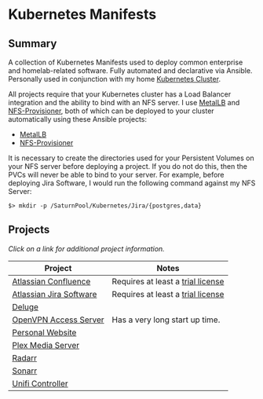 # Kubernetes Manifests 

## Summary

A collection of Kubernetes Manifests used to deploy common enterprise and homelab-related software. Fully automated and declarative via Ansible. Personally used in conjunction with my home [Kubernetes Cluster](https://github.com/zimmertr/Bootstrap-Kubernetes-with-QEMU).

All projects require that your Kubernetes cluster has a Load Balancer integration and the ability to bind with an NFS server. I use [MetalLB](https://metallb.universe.tf) and [NFS-Provisioner](https://github.com/kubernetes-incubator/external-storage/tree/master/nfs-client), both of which can be deployed to your cluster automatically using these Ansible projects:

* [MetalLB](https://github.com/zimmertr/Bootstrap-Kubernetes-with-QEMU/blob/master/playbooks/optional/deploy_metallb.yml)
* [NFS-Provisioner](https://github.com/zimmertr/Bootstrap-Kubernetes-with-QEMU/blob/master/playbooks/optional/deploy_nfs_provisioner.yml)

It is necessary to create the directories used for your Persistent Volumes on your NFS server before deploying a project. If you do not do this, then the PVCs will never be able to bind to your server. For example, before deploying Jira Software, I would run the following command against my NFS Server: 

`$> mkdir -p /SaturnPool/Kubernetes/Jira/{postgres,data}`

## Projects

*Click on a link for additional project information.*

| Project | Notes |
| ------- | ------------ |
| [Atlassian Confluence](Confluence/) | Requires at least a [trial license](https://www.atlassian.com/software/confluence/pricing?tab=self-managed)
| [Atlassian Jira Software](Jira_Software/) | Requires at least a [trial license](https://www.atlassian.com/software/jira/pricing?tab=self-managed)
| [Deluge](Deluge/) | |
| [OpenVPN Access Server](OpenVPN-as/) | Has a very long start up time. |
| [Personal Website](Personal_Website/) | |
| [Plex Media Server](Plex/) | |
| [Radarr](Radarr/) | |
| [Sonarr](Sonarr/) | |
| [Unifi Controller](Unifi_Controller/) | |
